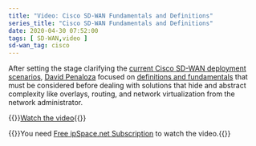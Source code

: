 ```yaml
---
title: "Video: Cisco SD-WAN Fundamentals and Definitions"
series_title: "Cisco SD-WAN Fundamentals and Definitions"
date: 2020-04-30 07:52:00
tags: [ SD-WAN,video ]
sd-wan_tag: cisco
---
```

After setting the stage clarifying the [current Cisco SD-WAN deployment scenarios](https://my.ipspace.net/bin/get/CiscoSDWAN/1%20-%20Going%20Beneath%20the%20Surface.mp4?doccode=CiscoSDWAN), [David Penaloza](https://www.ipspace.net/Author:David_Pe%C3%B1aloza_Seijas) focused on [definitions and fundamentals](https://my.ipspace.net/bin/get/CiscoSDWAN/2%20-%20Fundamentals%20and%20Definitions.mp4?doccode=CiscoSDWAN) that must be considered before dealing with solutions that hide and abstract complexity like overlays, routing, and network virtualization from the network administrator.

{{<jump>}}[Watch the video](https://my.ipspace.net/bin/get/CiscoSDWAN/2%20-%20Fundamentals%20and%20Definitions.mp4?doccode=CiscoSDWAN){{</jump>}}

{{<note info>}}You need [Free ipSpace.net Subscription](https://www.ipspace.net/Subscription/Free) to watch the video.{{</note>}}

